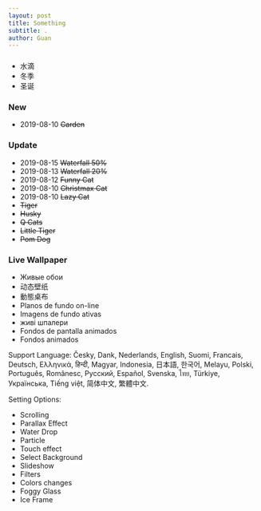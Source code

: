 ```yaml
---
layout: post
title: Something 
subtitle: .
author: Guan
---
```


###
- 水滴
- 冬季
- 圣诞

### New
- 2019-08-10 ~~Garden~~

### Update
- 2019-08-15 ~~Waterfall 50%~~
- 2019-08-13 ~~Waterfall 20%~~
- 2019-08-12 ~~Funny Cat~~
- 2019-08-10 ~~Christmax Cat~~
- 2019-08-10 ~~Lazy Cat~~
- ~~Tiger~~
- ~~Husky~~
- ~~Q Cats~~
- ~~Little Tiger~~
- ~~Pom Dog~~

### Live Wallpaper
- Живые обои
- 动态壁纸
- 動態桌布
- Planos de fundo on-line
- Imagens de fundo ativas
- живі шпалери
- Fondos de pantalla animados
- Fondos animados


Support Language:
Česky, Dank, Nederlands, English, Suomi, Francais, Deutsch, Ελληνικά, हिन्दी, Magyar, Indonesia, 日本語, 한국어, Melayu, Polski, Português, Românesc, Pусский, Español, Svenska, ไทย, Türkiye, Українська, Tiếng việt, 简体中文, 繁體中文.

Setting Options:
- Scrolling
- Parallax Effect
- Water Drop
- Particle
- Touch effect
- Select Background
- Slideshow
- Filters
- Colors changes
- Foggy Glass
- Ice Frame 
